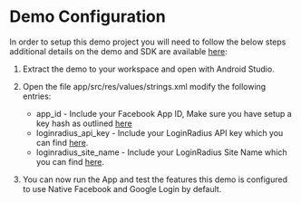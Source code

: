 # Demo Configuration

In order to setup this demo project you will need to follow the below steps additional details on the demo and SDK are available [here](http://apidocs.loginradius.com/docs/android):

1. Extract the demo to your workspace and open with Android Studio. 

2. Open the file app/src/res/values/strings.xml modify the following entries:
	- app\_id - Include your Facebook App ID, Make sure you have setup a key hash as outlined [here](http://apidocs.loginradius.com/docs/android#section-native-facebook-login)
	- loginradius\_api\_key - Include your LoginRadius API key which you can find [here](http://apidocs.loginradius.com/docs/get-api-key-and-secret).
	- loginradius\_site\_name - Include your LoginRadius Site Name which you can find [here](http://support.loginradius.com/hc/en-us/articles/204614109-How-do-I-get-my-LoginRadius-Site-Name-).
	 

3. You can now run the App and test the features this demo is configured to use Native Facebook and Google Login by default. 
